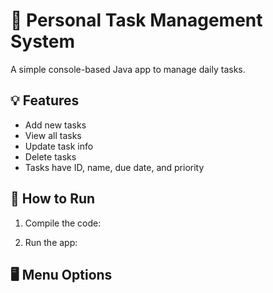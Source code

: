 # 📝 Personal Task Management System

A simple console-based Java app to manage daily tasks.

## 💡 Features

- Add new tasks
- View all tasks
- Update task info
- Delete tasks
- Tasks have ID, name, due date, and priority

## 🚀 How to Run

1. Compile the code:

2. Run the app:

## 🖥 Menu Options

